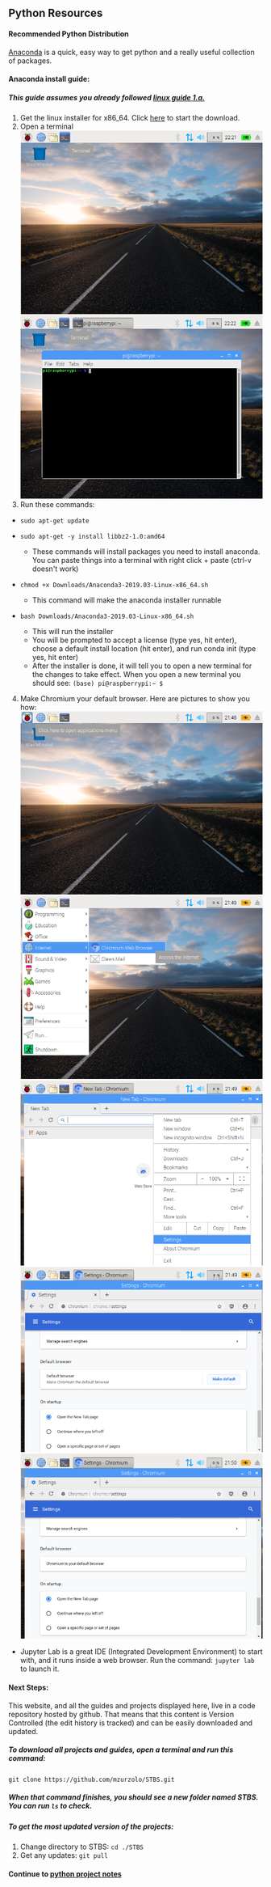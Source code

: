 ## Python Resources

#### Recommended Python Distribution
[Anaconda](https://www.anaconda.com/distribution/) is a quick, easy way to get python and a really useful collection of packages.

#### Anaconda install guide:
##### This guide assumes you already followed [linux guide 1.a.](../Linux/README.md)
1. Get the linux installer for x86_64. Click [here](https://repo.anaconda.com/archive/Anaconda3-2019.03-Linux-x86_64.sh) to start the download.
2. Open a terminal
  ![terminal](Pictures/terminal.png)
  ![terminal2](Pictures/terminal2.png)
3. Run these commands:
  * `sudo apt-get update`
  * `sudo apt-get -y install libbz2-1.0:amd64`
    * These commands will install packages you need to install anaconda. You can paste things into a terminal with right click + paste (ctrl-v doesn't work)

  * `chmod +x Downloads/Anaconda3-2019.03-Linux-x86_64.sh`
    * This command will make the anaconda installer runnable

  * `bash Downloads/Anaconda3-2019.03-Linux-x86_64.sh`
    * This will run the installer
    * You will be prompted to accept a license (type yes, hit enter), choose a default install location (hit enter), and run conda init (type yes, hit enter)
    * After the installer is done, it will tell you to open a new terminal for the changes to take effect. When you open a new terminal you should see:
      `(base) pi@raspberrypi:~ $`
      
4. Make Chromium your default browser. Here are pictures to show you how:
![default_browser1](Pictures/default_browser1.png)
![default_browser2](Pictures/default_browser2.png)
![default_browser3](Pictures/default_browser3.png)
![default_browser4](Pictures/default_browser4.png)
![default_browser5](Pictures/default_browser5.png)

  * Jupyter Lab is a great IDE (Integrated Development Environment) to start with, and it runs inside a web browser. Run the command: `jupyter lab` to launch it.

#### Next Steps:

This website, and all the guides and projects displayed here, live in a code repository hosted by github. That means that this content is Version Controlled (the edit history is tracked) and can be easily downloaded and updated.

##### To download all projects and guides, open a terminal and run this command:
`git clone https://github.com/mzurzolo/STBS.git`

##### When that command finishes, you should see a new folder named STBS. You can run `ls` to check.
##### To get the most updated version of the projects:
1. Change directory to STBS: `cd ./STBS`
2. Get any updates: `git pull`

#### Continue to [python project notes](Projects/README.md)
